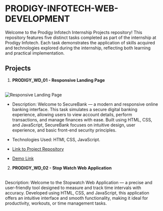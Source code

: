 # PRODIGY-INFOTECH-WEB-DEVELOPMENT

Welcome to the Prodigy Infotech Internship Projects repository!
This repository features five distinct tasks completed as part of the internship at Prodigy Infotech. Each task demonstrates the application of skills acquired and technologies explored during the internship, reflecting both learning and practical implementation.  

## Projects

1. **PRODIGY_WD_01 - Responsive Landing Page**
</br></br>
<img alt="Responsive Landing Page" src="https://vilhem-2004.github.io/PRODIGY-WEB-DEVELOPMENT/SecureBank.jpg" />

- Description:
Welcome to SecureBank — a modern and responsive online banking interface. This task simulates a secure digital banking experience, allowing users to view account details, perform transactions, and manage finances with ease. Built using HTML, CSS, and JavaScript, SecureBank focuses on intuitive design, user experience, and basic front-end security principles.

- Technologies Used: HTMl, CSS, JavaScript.

- [Link to Project Repository](https://github.com/VILHEM-2004/PRODIGY-WEB-DEVELOPMENT/tree/main/PRODIGY_WD_01)

- [Demo Link](https://vilhem-2004.github.io/PRODIGY-WEB-DEVELOPMENT/PRODIGY_WD_01/)

2. **PRODIGY_WD_02 - Stop Watch Web Application**
   </br></br>

Description:
Welcome to the Stopwatch Web Application — a precise and user-friendly tool designed to measure and track time intervals with accuracy. Developed using HTML, CSS, and JavaScript, this application offers an intuitive interface and smooth functionality, making it ideal for productivity, workouts, or time management tasks.
